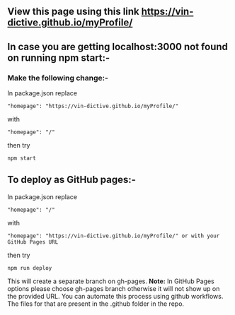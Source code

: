 
## View this page using this link https://vin-dictive.github.io/myProfile/

## In case you are getting localhost:3000 not found on running npm start:-
### Make the following change:- 

In package.json replace 
```
"homepage": "https://vin-dictive.github.io/myProfile/"
```
with 
```
"homepage": "/"
```
then try 
```
npm start
```

## To deploy as GitHub pages:-

In package.json replace 
```
"homepage": "/"
```
with
```
"homepage": "https://vin-dictive.github.io/myProfile/" or with your GitHub Pages URL
```
then try
```
npm run deploy
```
This will create a separate branch on gh-pages.
**Note:** In GitHub Pages options please choose gh-pages branch otherwise it will not show up on the provided URL. You can automate this process using github workflows. The files for that are present in the .github folder in the repo.
